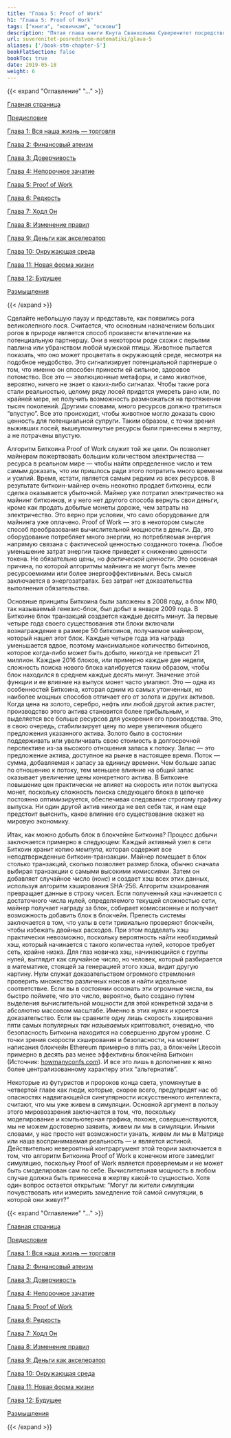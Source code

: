 ```yaml
---
title: "Глава 5: Proof of Work"
h1: "Глава 5: Proof of Work"
tags: ["книга", "новичкам", "основы"]
description: "Пятая глава книги Кнута Сванхольма Суверенитет посредством математики."
url: suverenitet-posredstvom-matematiki/glava-5
aliases: ['/book-stm-chapter-5']
bookFlatSection: false
bookToc: true
date: 2019-05-18
weight: 6
---
```


{{< expand "Оглавление" "..." >}}

[Главная страница](/suverenitet-posredstvom-matematiki)

[Предисловие](/suverenitet-posredstvom-matematiki/intro)

[Глава 1: Вся наша жизнь — торговля](/suverenitet-posredstvom-matematiki/glava-1)

[Глава 2: Финансовый атеизм](/suverenitet-posredstvom-matematiki/glava-2)

[Глава 3: Доверчивость](/suverenitet-posredstvom-matematiki/glava-3)

[Глава 4: Непорочное зачатие](/suverenitet-posredstvom-matematiki/glava-4)

[Глава 5: Proof of Work](/suverenitet-posredstvom-matematiki/glava-5)

[Глава 6: Редкость](/suverenitet-posredstvom-matematiki/glava-6)

[Глава 7: Ходл Он](/suverenitet-posredstvom-matematiki/glava-7)

[Глава 8: Изменение правил](/suverenitet-posredstvom-matematiki/glava-8)

[Глава 9: Деньги как акселератор](/suverenitet-posredstvom-matematiki/glava-9)

[Глава 10: Окружающая среда](/suverenitet-posredstvom-matematiki/glava-10)

[Глава 11: Новая форма жизни](/suverenitet-posredstvom-matematiki/glava-11)

[Глава 12: Будущее](/suverenitet-posredstvom-matematiki/glava-12)

[Размышления](/suverenitet-posredstvom-matematiki/mysli)

{{< /expand >}}

Сделайте небольшую паузу и представьте, как появились рога великолепного лося. Считается, что основным назначением больших рогов в природе является способ произвести впечатление на потенциальную партнершу. Они в некотором роде схожи с перьями павлина или убранством любой мужской птицы. Животное пытается показать, что оно может процветать в окружающей среде, несмотря на подобное неудобство. Это сигнализирует потенциальной партнерше о том, что именно он способен принести ей сильное, здоровое потомство. Все  это — эволюционные метафоры, и само животное, вероятно, ничего не знает о каких-либо сигналах. Чтобы такие рога стали реальностью, целому ряду лосей придется умереть рано или, по крайней мере, не получить возможность размножаться на протяжении тысяч поколений. Другими словами, много ресурсов должно тратиться “впустую”. Все это происходит, чтобы животное могло доказать свою ценность для потенциальной супруги. Таким образом, с точки зрения выживших лосей, вышеупомянутые ресурсы были принесены в жертву, а не потрачены впустую.

Алгоритм Биткоина Proof of Work служит той же цели. Он позволяет майнерам пожертвовать большим количеством электричества — ресурса в реальном мире — чтобы найти определенное число и тем самым доказать, что им пришлось ради этого потратить много времени и усилий. Время, кстати, является самым редким из всех ресурсов. В результате биткоин-майнер очень неохотно продает биткоины, если сделка оказывается убыточной. Майнер уже потратил электричество на майнинг биткоинов, и у него нет другого способа вернуть свои деньги, кроме как продать добытые монеты дороже, чем затраты на электричество. Это верно при условии, что само оборудование для майнинга уже оплачено. Proof of Work — это в некотором смысле способ преобразования вычислительной мощности в деньги. Да, это оборудование потребляет много энергии, но потребляемая энергия напрямую связана с фактической ценностью созданного токена. Любое уменьшение затрат энергии также приведет к снижению ценности токена. Не обязательно цены, но *фактической ценности*. Это основная причина, по которой алгоритмы майнинга не могут быть менее ресурсоемкими или более энергоэффективными. Весь смысл заключается в энергозатратах. Без затрат нет доказательства выполнения обязательства.

Основные принципы Биткоина были заложены в 2008 году, а блок №0, так называемый генезис-блок, был добыт в январе 2009 года. В Биткоине блок транзакций создается каждые десять минут. За первые четыре года своего существования эти блоки включали вознаграждение в размере 50 биткоинов, получаемое майнером, который нашел этот блок. Каждые четыре года эта награда уменьшается вдвое, поэтому максимальное количество биткоинов, которое когда-либо может быть добыто, никогда не превысит 21 миллион. Каждые 2016 блоков, или примерно каждые две недели, сложность поиска нового блока калибруется таким образом, чтобы блок находился в среднем каждые десять минут. Значение этой функции и ее влияние на выпуск монет часто умаляют. Это — одна из особенностей Биткоина, которая одним из самых утонченных, но наиболее мощных способов отличает его от золота и других активов. Когда цена на золото, серебро, нефть или любой другой актив растет, производство этого актива становится более прибыльным, и выделяется все больше ресурсов для ускорения его производства. Это, в свою очередь, стабилизирует цену по мере увеличения общего предложения указанного актива. Золото было в состоянии поддерживать или увеличивать свою стоимость в долгосрочной перспективе из-за высокого отношения запаса к потоку. Запас — это предложение актива, доступное на рынке в настоящее время. Поток — сумма, добавляемая к запасу за единицу времени. Чем больше запас по отношению к потоку, тем меньшее влияние на общий запас оказывает увеличение цены конкретного актива. В Биткоине повышение цен практически не влияет на скорость или поток выпуска монет, поскольку сложность поиска следующего блока в цепочке постоянно оптимизируется, обеспечивая следование строгому графику выпуска. Ни один другой актив никогда не вел себя так, и нам еще предстоит выяснить, какое влияние его существование окажет на мировую экономику.

Итак, как можно добыть блок в блокчейне Биткоина? Процесс добычи заключается примерно в следующем: Каждый активный узел в сети Биткоин хранит копию *мемпула*, которая содержит все неподтвержденные биткоин-транзакции. Майнер помещает в блок столько транзакций, сколько позволяет размер блока, обычно сначала выбирая транзакции с самыми высокими комиссиями. Затем он добавляет случайное число (*нонс*) и создает хэш всех этих данных, используя алгоритм хэширования SHA-256. Алгоритм хэширования превращает данные в строку чисел. Если полученный хэш начинается с достаточного числа нулей, определяемого текущей сложностью сети, майнер получает награду за блок, собирает комиссионные и получает возможность добавить блок в блокчейн. Прелесть системы заключается в том, что узлы в сети тривиально проверяют блокчейн, чтобы избежать двойных расходов. При этом подделать хэш практически невозможно, поскольку вероятность найти необходимый хэш, который начинается с такого количества нулей, которое требует сеть, крайне низка. Для глаз новичка хэш, начинающийся с группы нулей, выглядит как случайное число, но человек, который разбирается в математике, стоящей за генерацией этого хэша, видит другую картину. Нули служат доказательством огромного стремления проверить множество различных нонсов и найти идеальное соответствие. Если вы в состоянии осознать эти огромные числа, вы быстро поймете, что это число, вероятно, было создано путем выделения вычислительной мощности для этой конкретной задачи в абсолютно массовом масштабе. Именно в этих нулях и кроется доказательство. Если вы сравните одну лишь скорость хэширования пяти самых популярных *так называемых* криптовалют, очевидно, что безопасность Биткоина находится на совершенно другом уровне. С точки зрения скорости хэширования и безопасности, на момент написания блокчейн Ethereum примерно в пять раз, а блокчейн Litecoin примерно в десять раз менее эффективны блокчейна Биткоин (Источник: [howmanyconfs.com](https://howmanyconfs.com)). И все это лишь в дополнение к явно более централизованному характеру этих “альтернатив”.

Некоторые из футуристов и пророков конца света, упомянутые в четвертой главе как люди, которые, скорее всего, предупредят нас об опасностях надвигающейся сингулярности искусственного интеллекта, считают, что мы уже живем в симуляции. Основной аргумент в пользу этого мировоззрения заключается в том, что, поскольку моделирование и компьютерная графика, похоже, совершенствуются, мы не можем достоверно заявить, живем ли мы в симуляции. Иными словами, у нас просто нет возможности узнать, живем ли мы в Матрице или наша воспринимаемая реальность — и является истиной. Действительно невероятный контраргумент этой теории заключается в том, что алгоритм Биткоина Proof of Work в конечном итоге замедлит симуляцию, поскольку Proof of Work является проверяемым и не может быть смоделирован сам по себе. Вычислительная мощность в любом случае должна быть принесена в жертву какой-то сущностью. Хотя один вопрос остается открытым: “Могут ли жители симуляции почувствовать или измерить замедление той самой симуляции, в которой они живут?”

{{< expand "Оглавление" "..." >}}

[Главная страница](/suverenitet-posredstvom-matematiki)

[Предисловие](/suverenitet-posredstvom-matematiki/intro)

[Глава 1: Вся наша жизнь — торговля](/suverenitet-posredstvom-matematiki/glava-1)

[Глава 2: Финансовый атеизм](/suverenitet-posredstvom-matematiki/glava-2)

[Глава 3: Доверчивость](/suverenitet-posredstvom-matematiki/glava-3)

[Глава 4: Непорочное зачатие](/suverenitet-posredstvom-matematiki/glava-4)

[Глава 5: Proof of Work](/suverenitet-posredstvom-matematiki/glava-5)

[Глава 6: Редкость](/suverenitet-posredstvom-matematiki/glava-6)

[Глава 7: Ходл Он](/suverenitet-posredstvom-matematiki/glava-7)

[Глава 8: Изменение правил](/suverenitet-posredstvom-matematiki/glava-8)

[Глава 9: Деньги как акселератор](/suverenitet-posredstvom-matematiki/glava-9)

[Глава 10: Окружающая среда](/suverenitet-posredstvom-matematiki/glava-10)

[Глава 11: Новая форма жизни](/suverenitet-posredstvom-matematiki/glava-11)

[Глава 12: Будущее](/suverenitet-posredstvom-matematiki/glava-12)

[Размышления](/suverenitet-posredstvom-matematiki/mysli)

{{< /expand >}}
